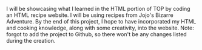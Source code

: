 

I will be showcasing what I learned in the HTML portion of TOP by coding an HTML recipe website.
I will be using recipes from Jojo's Bizarre Adventure.
By the end of this project, I hope to have incorporated my HTML and cooking knowledge, along with some creativity, into the website. 
Note: forgot to add the project to Github, so there won't be any changes listed during the creation.

